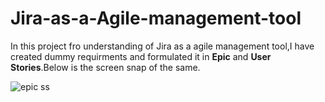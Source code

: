 # Jira-as-a-Agile-management-tool
In this project fro understanding of Jira as a agile management tool,I have created dummy requirments and formulated it in <b>Epic</b> and <b>User Stories</b>.Below is the screen snap of the same.

  ![epic ss](https://github.com/Musab9860576525/Jira-as-a-Agile-management-tool/assets/93589142/0c964c03-704f-4258-9e17-f911e99f32ba)
